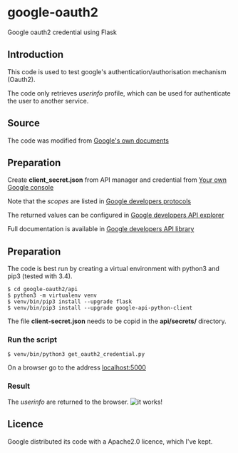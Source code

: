 # google-oauth2
Google oauth2 credential using Flask

## Introduction
This code is used to test google's authentication/authorisation
mechanism (Oauth2). 

The code only retrieves _userinfo_ profile, which can be used for
authenticate the user to another service.

## Source
The code was modified from [Google's own documents](https://developers.google.com/api-client-library/python/auth/web-app)

## Preparation
Create **client_secret.json** from API manager and credential from [Your own Google console](https://console.developers.google.com/project)

Note that the _scopes_ are listed in [Google developers protocols](https://developers.google.com/identity/protocols/googlescopes#oauth2v2)

The returned values can be configured in [Google developers API explorer](https://developers.google.com/apis-explorer/?hl=en_US#p/)

Full documentation is available in [Google developers API library](https://developers.google.com/api-client-library/python/auth/web-app)

## Preparation
The code is best run by creating a virtual environment with python3 and
pip3 (tested with 3.4).
```
$ cd google-oauth2/api
$ python3 -m virtualenv venv
$ venv/bin/pip3 install --upgrade flask
$ venv/bin/pip3 install --upgrade google-api-python-client
```
The file **client-secret.json** needs to be copid in the **api/secrets/**
directory.

### Run the script
```
$ venv/bin/python3 get_oauth2_credential.py
```

On a browser go to the address [localhost:5000](http://localhost:5000/index)

### Result
The _userinfo_ are returned to the browser.
![it works!](https://github.com/maufia/google-oauth2/blob/master/hyppy.png)

## Licence
Google distributed its code with a Apache2.0 licence, which I've kept.
